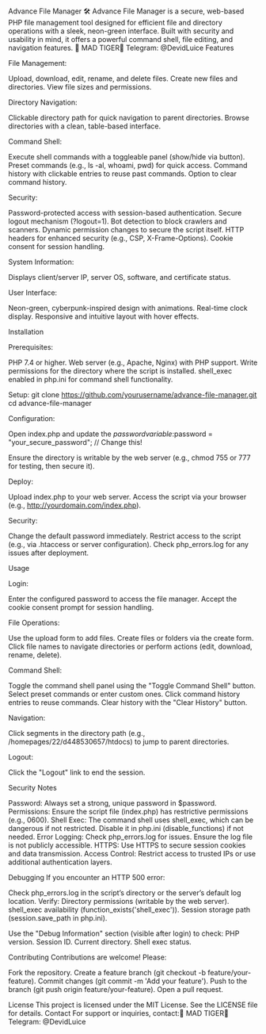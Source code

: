 Advance File Manager
🛠️ Advance File Manager is a secure, web-based PHP file management tool designed for efficient file and directory operations with a sleek, neon-green interface. Built with security and usability in mind, it offers a powerful command shell, file editing, and navigation features.
🦁 MAD TIGER📩 Telegram: @DevidLuice
Features

File Management:

Upload, download, edit, rename, and delete files.
Create new files and directories.
View file sizes and permissions.


Directory Navigation:

Clickable directory path for quick navigation to parent directories.
Browse directories with a clean, table-based interface.


Command Shell:

Execute shell commands with a toggleable panel (show/hide via button).
Preset commands (e.g., ls -al, whoami, pwd) for quick access.
Command history with clickable entries to reuse past commands.
Option to clear command history.


Security:

Password-protected access with session-based authentication.
Secure logout mechanism (?logout=1).
Bot detection to block crawlers and scanners.
Dynamic permission changes to secure the script itself.
HTTP headers for enhanced security (e.g., CSP, X-Frame-Options).
Cookie consent for session handling.


System Information:

Displays client/server IP, server OS, software, and certificate status.


User Interface:

Neon-green, cyberpunk-inspired design with animations.
Real-time clock display.
Responsive and intuitive layout with hover effects.



Installation

Prerequisites:

PHP 7.4 or higher.
Web server (e.g., Apache, Nginx) with PHP support.
Write permissions for the directory where the script is installed.
shell_exec enabled in php.ini for command shell functionality.


Setup:
git clone https://github.com/yourusername/advance-file-manager.git
cd advance-file-manager


Configuration:

Open index.php and update the $password variable:$password = "your_secure_password"; // Change this!


Ensure the directory is writable by the web server (e.g., chmod 755 or 777 for testing, then secure it).


Deploy:

Upload index.php to your web server.
Access the script via your browser (e.g., http://yourdomain.com/index.php).


Security:

Change the default password immediately.
Restrict access to the script (e.g., via .htaccess or server configuration).
Check php_errors.log for any issues after deployment.



Usage

Login:

Enter the configured password to access the file manager.
Accept the cookie consent prompt for session handling.


File Operations:

Use the upload form to add files.
Create files or folders via the create form.
Click file names to navigate directories or perform actions (edit, download, rename, delete).


Command Shell:

Toggle the command shell panel using the "Toggle Command Shell" button.
Select preset commands or enter custom ones.
Click command history entries to reuse commands.
Clear history with the "Clear History" button.


Navigation:

Click segments in the directory path (e.g., /homepages/22/d448530657/htdocs) to jump to parent directories.


Logout:

Click the "Logout" link to end the session.



Security Notes

Password: Always set a strong, unique password in $password.
Permissions: Ensure the script file (index.php) has restrictive permissions (e.g., 0600).
Shell Exec: The command shell uses shell_exec, which can be dangerous if not restricted. Disable it in php.ini (disable_functions) if not needed.
Error Logging: Check php_errors.log for issues. Ensure the log file is not publicly accessible.
HTTPS: Use HTTPS to secure session cookies and data transmission.
Access Control: Restrict access to trusted IPs or use additional authentication layers.

Debugging
If you encounter an HTTP 500 error:

Check php_errors.log in the script’s directory or the server’s default log location.
Verify:
Directory permissions (writable by the web server).
shell_exec availability (function_exists('shell_exec')).
Session storage path (session.save_path in php.ini).


Use the "Debug Information" section (visible after login) to check:
PHP version.
Session ID.
Current directory.
Shell exec status.



Contributing
Contributions are welcome! Please:

Fork the repository.
Create a feature branch (git checkout -b feature/your-feature).
Commit changes (git commit -m 'Add your feature').
Push to the branch (git push origin feature/your-feature).
Open a pull request.

License
This project is licensed under the MIT License. See the LICENSE file for details.
Contact
For support or inquiries, contact:🦁 MAD TIGER📩 Telegram: @DevidLuice
